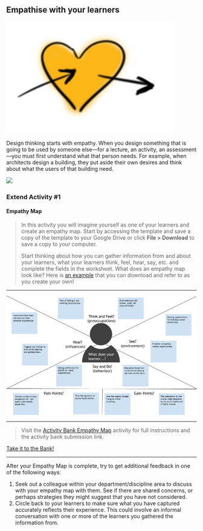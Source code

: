 ## Empathise with your learners

![](images/empathy.jpg)

Design thinking starts with empathy. When you design something that is going to be used by someone else—for a lecture, an activity, an assessment—you must first understand what that person needs. For example, when architects design a building, they put aside their own desires and think about what the users of that building need.

![](images/Extend%20Activity.png)

### Extend Activity #1
#### Empathy Map
>
> In this activity you will imagine yourself as one of your learners and create an empathy map. Start by accessing the template and save a copy of the template to your Google Drive or click **File > Download** to save a copy to your computer.
>
> Start thinking about how you can gather information from and about your learners, what your learners think, feel, hear, say, etc. and complete the fields in the worksheet. What does an empathy map look like? Here is [an example](https://docs.google.com/drawings/d/1P4zUuZjbPqI1B2dLOtuVUltV0e433IgJu8gAz4LLamo/edit) that you can download and refer to as you create your own!

* * *

![An example of an empathy map](images/technologist-example.jpg)

* * *

> Visit the [Activity Bank Empathy Map](https://elearn.waikato.ac.nz/mod/forum/view.php?id=1649795) activity for full instructions and the activity bank submission link.

[Take it to the Bank!](https://elearn.waikato.ac.nz/mod/forum/view.php?id=1649795 ":class=button")

* * *

After your Empathy Map is complete, try to get additional feedback in one of the following ways:

1.  Seek out a colleague within your department/discipline area to discuss with your empathy map with them. See if there are shared concerns, or perhaps strategies they might suggest that you have not considered.
2.  Circle back to your learners to make sure what you have captured accurately reflects their experience. This could involve an informal conversation with one or more of the learners you gathered the information from.
